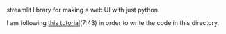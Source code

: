 streamlit library for making a web UI with just python.

I am following [this tutorial](https://www.youtube.com/watch?v=o8p7uQCGD0U)(7:43) in order to 
write the code in this directory.